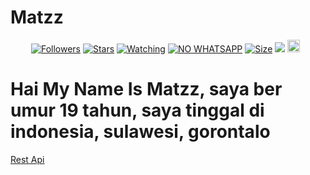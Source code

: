# Matzz
<p align="center">
<a href="https://github.com/zeeoneofficial/followers"><img title="Followers" src="https://img.shields.io/github/followers/MATZZ10?color=red&style=flat-square"></a>
<a href="https://github.com/MatzzDev/my-rest-api/stargazers/"><img title="Stars" src="https://img.shields.io/github/stars/zeeoneofficial/my-rest-api?color=blue&style=flat-square"></a>
<a href="https://github.com/MATZZ10/my-rest-api/watchers"><img title="Watching" src="https://img.shields.io/github/watchers/MATZZ10/dock?label=Watchers&color=blue&style=flat-square"></a>
<a href="https://wa.me/0895337045700"><img title="NO WHATSAPP" src="https://badges.frapsoft.com/os/v2/open-source.svg?v=103"></a>
<a href="https://github.com/MATZZ10/Alway-retry/"><img title="Size" src="https://img.shields.io/github/repo-size/MATZZ10/Always-retry?style=flat-square&color=green"></a>
<a href="https://hits.seeyoufarm.com"><img src="https://hits.seeyoufarm.com/api/count/incr/badge.svg?url=https%3A%2F%2Fgithub.com%2Fzeeoneofficial%2FRest-my-rest-api&count_bg=%2379C83D&title_bg=%23555555&icon=probot.svg&icon_color=%2300FF6D&title=hits&edge_flat=false"/></a>
<a href="https://github.com/MATZZ10.png"><img height="20" src="https://img.shields.io/badge/Maintained%3F-yes-green.svg"></a>&nbsp;&nbsp;
</p>
<p align='center'>
    </p>

<h1>Hai My Name Is <b>Matzz</b>, saya ber umur 19 tahun, saya tinggal di indonesia, sulawesi, gorontalo</h1>

<a href="api.matzz.my.id">Rest Api</a>
